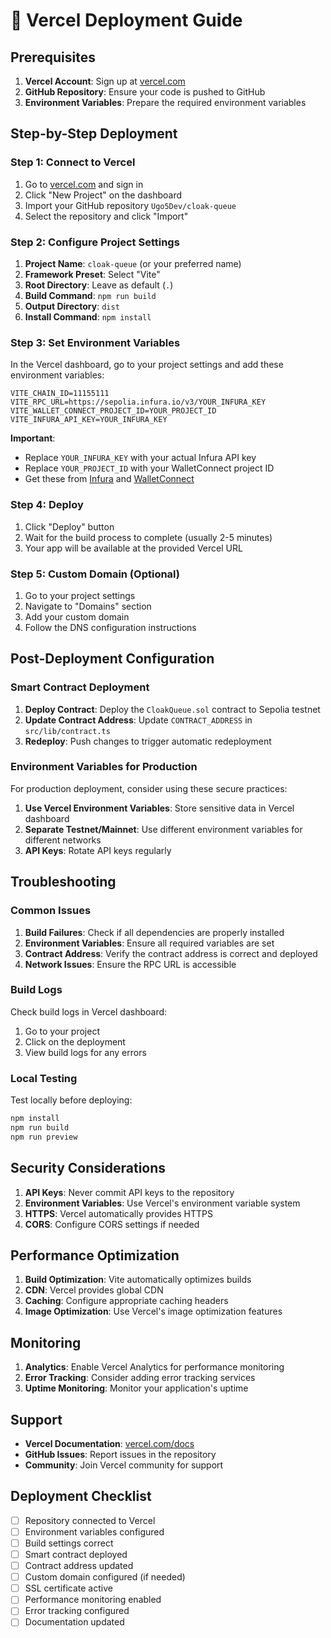 # 🚀 Vercel Deployment Guide

## Prerequisites

1. **Vercel Account**: Sign up at [vercel.com](https://vercel.com)
2. **GitHub Repository**: Ensure your code is pushed to GitHub
3. **Environment Variables**: Prepare the required environment variables

## Step-by-Step Deployment

### Step 1: Connect to Vercel

1. Go to [vercel.com](https://vercel.com) and sign in
2. Click "New Project" on the dashboard
3. Import your GitHub repository `Ugo5Dev/cloak-queue`
4. Select the repository and click "Import"

### Step 2: Configure Project Settings

1. **Project Name**: `cloak-queue` (or your preferred name)
2. **Framework Preset**: Select "Vite"
3. **Root Directory**: Leave as default (`.`)
4. **Build Command**: `npm run build`
5. **Output Directory**: `dist`
6. **Install Command**: `npm install`

### Step 3: Set Environment Variables

In the Vercel dashboard, go to your project settings and add these environment variables:

```env
VITE_CHAIN_ID=11155111
VITE_RPC_URL=https://sepolia.infura.io/v3/YOUR_INFURA_KEY
VITE_WALLET_CONNECT_PROJECT_ID=YOUR_PROJECT_ID
VITE_INFURA_API_KEY=YOUR_INFURA_KEY
```

**Important**: 
- Replace `YOUR_INFURA_KEY` with your actual Infura API key
- Replace `YOUR_PROJECT_ID` with your WalletConnect project ID
- Get these from [Infura](https://infura.io) and [WalletConnect](https://cloud.walletconnect.com)

### Step 4: Deploy

1. Click "Deploy" button
2. Wait for the build process to complete (usually 2-5 minutes)
3. Your app will be available at the provided Vercel URL

### Step 5: Custom Domain (Optional)

1. Go to your project settings
2. Navigate to "Domains" section
3. Add your custom domain
4. Follow the DNS configuration instructions

## Post-Deployment Configuration

### Smart Contract Deployment

1. **Deploy Contract**: Deploy the `CloakQueue.sol` contract to Sepolia testnet
2. **Update Contract Address**: Update `CONTRACT_ADDRESS` in `src/lib/contract.ts`
3. **Redeploy**: Push changes to trigger automatic redeployment

### Environment Variables for Production

For production deployment, consider using these secure practices:

1. **Use Vercel Environment Variables**: Store sensitive data in Vercel dashboard
2. **Separate Testnet/Mainnet**: Use different environment variables for different networks
3. **API Keys**: Rotate API keys regularly

## Troubleshooting

### Common Issues

1. **Build Failures**: Check if all dependencies are properly installed
2. **Environment Variables**: Ensure all required variables are set
3. **Contract Address**: Verify the contract address is correct and deployed
4. **Network Issues**: Ensure the RPC URL is accessible

### Build Logs

Check build logs in Vercel dashboard:
1. Go to your project
2. Click on the deployment
3. View build logs for any errors

### Local Testing

Test locally before deploying:
```bash
npm install
npm run build
npm run preview
```

## Security Considerations

1. **API Keys**: Never commit API keys to the repository
2. **Environment Variables**: Use Vercel's environment variable system
3. **HTTPS**: Vercel automatically provides HTTPS
4. **CORS**: Configure CORS settings if needed

## Performance Optimization

1. **Build Optimization**: Vite automatically optimizes builds
2. **CDN**: Vercel provides global CDN
3. **Caching**: Configure appropriate caching headers
4. **Image Optimization**: Use Vercel's image optimization features

## Monitoring

1. **Analytics**: Enable Vercel Analytics for performance monitoring
2. **Error Tracking**: Consider adding error tracking services
3. **Uptime Monitoring**: Monitor your application's uptime

## Support

- **Vercel Documentation**: [vercel.com/docs](https://vercel.com/docs)
- **GitHub Issues**: Report issues in the repository
- **Community**: Join Vercel community for support

## Deployment Checklist

- [ ] Repository connected to Vercel
- [ ] Environment variables configured
- [ ] Build settings correct
- [ ] Smart contract deployed
- [ ] Contract address updated
- [ ] Custom domain configured (if needed)
- [ ] SSL certificate active
- [ ] Performance monitoring enabled
- [ ] Error tracking configured
- [ ] Documentation updated